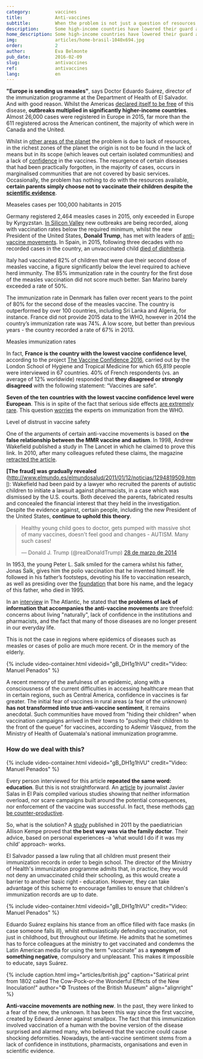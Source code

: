 ```yaml
---
category:         vaccines
title:            Anti-vaccines
subtitle:         When the problem is not just a question of resources
description:      Some high-income countries have lowered their guard and their immunization rates have dropped. In certain countries, confidence in vaccines has begun to fall. 
home_description: Some high-income countries have lowered their guard and their immunization rates have dropped. In certain countries, confidence in vaccines has begun to fall.
img:              articles/home-brasil-1040x694.jpg
order:            2
author:           Eva Belmonte
pub_date:         2016-02-09
slug:             antivaccines
ref:              antivaccines
lang:             en
---
```


<div class="container page-content" markdown="1">
<div class="page-content-container" markdown="1">

**"Europe is sending us measles"**, says Doctor Eduardo Suárez, director of the immunization programme at the Department of Health of El Salvador. And with good reason. Whilst the Americas [declared itself to be free](http://www.paho.org/hq/index.php?option=com_content&view=article&id=12528%3Aregion-americas-declared-free-measles&Itemid=1926&lang=en) of this disease, **outbreaks multiplied in significantly higher-income countries**. Almost 26,000 cases were registered in Europe in 2015, far more than the 611 registered across the American continent, the majority of which were in Canada and the United.

Whilst in [other areas of the planet](/vaccines/immunization) the problem is due to lack of resources, in the richest zones of the planet the origin is not to be found in the lack of means but in its scope (which leaves out certain isolated communities) and a lack of [confidence](http://elpais.com/elpais/2016/03/15/ciencia/1458038627_317563.html) in the vaccines. The resurgence of certain diseases that had been practically forgotten, in the majority of cases, occurs in marginalised communities that are not covered by basic services. Occasionally, the problem has nothing to do with the resources available, **certain parents simply choose not to vaccinate their children despite the [scientific evidence](http://www.who.int/features/qa/84/es/)**.
</div>

<div class="graph-container">
  <p class="graph-container-caption">Measeles cases per 100,000 habitants in 2015</p>
  <div id="measles-world-map-graph" class="map-graph"></div>
</div>

<div class="page-content-container" markdown="1">

Germany registered 2,464 measles cases in 2015, only exceeded in Europe by Kyrgyzstan. [In Silicon Valley](https://www.wired.com/2016/03/silicon-valley-daycares-still-big-vaccination-problems/) new outbreaks are being recorded, along with vaccination rates below the required minimum, whilst the new President of the United States, **Donald Trump**, has met with leaders of [anti-vaccine movements](http://www.chicagotribune.com/news/opinion/commentary/ct-donald-trump-anti-vaxxer-20170116-story.html). In Spain, in 2015, following three decades with no recorded cases in the country, an unvaccinated child [died of diphtheria](http://ccaa.elpais.com/ccaa/2015/06/27/catalunya/1435393852_158995.html).

Italy had vaccinated 82% of children that were due their second dose of measles vaccine, a figure significantly below the level required to achieve herd immunity. The 85% immunization rate in the country for the first dose of the measles vaccination did not score much better. San Marino barely exceeded a rate of 50%.

The immunization rate in Denmark has fallen over recent years to the point of 80% for the second dose of the measles vaccine. The country is outperformed by over 100 countries, including Sri Lanka and Algeria, for instance. France did not provide 2015 data to the WHO, however in 2014 the country’s immunization rate was 74%. A low score, but better than previous years - the country recorded a rate of 67% in 2013.

<div class="graph-container">
  <p class="graph-container-caption">Measles immunization rates</p>
  <div id="immunization-coverage-graph" class="line-graph"></div>
</div>

In fact, **France is the country with the lowest vaccine confidence level**, according to the project [The Vaccine Confidence 2016](http://www.vaccineconfidence.org/research/the-state-of-vaccine-confidence-2016/), carried out by the London School of Hygiene and Tropical Medicine for which 65,819 people were interviewed in 67 countries. 40% of French respondents (vs. an average of 12% worldwide) responded that **they disagreed or strongly disagreed** with the following statement: “Vaccines are safe”. 

**Seven of the ten countries with the lowest vaccine confidence level were European**. This is in spite of the fact that serious side effects [are extremely rare](https://www.science.org.au/learning/general-audience/science-booklets/science-immunisation/4-are-vaccines-safe). This question [worries](http://apps.who.int/iris/bitstream/10665/251810/1/WER9148.pdf?ua=1) the experts on immunization from the WHO.

</div>
<div class="graph-container">
  <p class="graph-container-caption">Level of distrust in vaccine safety</p>
  <div id="vaccine-confidence-graph" class="scatterplot-graph"></div>
</div>
<div class="page-content-container" markdown="1">

One of the arguments of certain anti-vaccine movements is based on **the false relationship between the MMR vaccine and autism**. In 1998, Andrew Wakefield published a study in The Lancet in which he claimed to prove this link. In 2010, after many colleagues refuted these claims, the magazine [retracted the article](http://www.thelancet.com/journals/lancet/article/PIIS0140-6736(97)11096-0/abstract). 

**[The fraud] was gradually revealed** (http://www.elmundo.es/elmundosalud/2011/01/12/noticias/1294819509.html): Wakefield had been paid by a lawyer who recruited the parents of autistic children to initiate a lawsuit against pharmacists, in a case which was dismissed by the U.S. courts. Both deceived the parents, fabricated results and concealed the financial interest that they held in the investigation. Despite the evidence against, certain people, including the new President of the United States, **continue to uphold this theory**.

<blockquote class="twitter-tweet" data-lang="es"><p lang="en" dir="ltr">Healthy young child goes to doctor, gets pumped with massive shot of many vaccines, doesn&#39;t feel good and changes - AUTISM. Many such cases!</p>&mdash; Donald J. Trump (@realDonaldTrump) <a href="https://twitter.com/realDonaldTrump/status/449525268529815552">28 de marzo de 2014</a></blockquote>
<script async src="//platform.twitter.com/widgets.js" charset="utf-8"></script>

In 1953, the young Peter L. Salk smiled for the camera whilst his father, Jonas Salk, gives him the polio vaccination that he invented himself. He followed in his father’s footsteps, devoting his life to vaccination research, as well as presiding over the [foundation](http://jonassalklegacyfoundation.org/) that bore his name, and the legacy of this father, who died in 1995. 

In an [interview](http://www.theatlantic.com/health/archive/2014/10/the-anti-vaccine-movement-is-forgetting-the-polio-epidemic/381986/) in The Atlantic, he stated that **the problems of lack of information that accompanies
the anti-vaccine movements** are threefold: concerns about living "naturally", lack of confidence in the institutions and pharmacists, and the fact that many of those diseases are no longer present in our everyday life. 

This is not the case in regions where epidemics of diseases such as measles or cases of polio are much more recent. Or in the memory of the elderly.

<div class="container-right">
{% include video-container.html videoid="gB_DH1g1hVU" credit="Video: Manuel Penados" %}
</div>

A recent memory of the awfulness of an epidemic, along with a consciousness of the current difficulties in accessing healthcare mean that in certain regions, such as Central America, confidence in vaccines is far greater. The initial fear of vaccines in rural areas (a fear of the unknown) **has not transformed into true anti-vaccine sentiment**, it remains anecdotal. Such communities have moved from "hiding their children" when vaccination campaigns arrived in their towns to "pushing their children to the front of the queue” for vaccines, according to Ademir Vásquez, from the Ministry of Health of Guatemala's national immunization programme.

### How do we deal with this?

<div class="container-right">
{% include video-container.html videoid="gB_DH1g1hVU" credit="Video: Manuel Penados" %}
</div>

Every person interviewed for this article **repeated the same word: education**. But this is not straightforward. An [article](http://elpais.com/elpais/2015/06/03/ciencia/1433354194_756223.html) by journalist Javier Salas in El País compiled various studies showing that neither information overload, nor scare campaigns built around the potential consequences, nor enforcement of the vaccine was successful. In fact, these methods [can be counter-productive](http://pediatrics.aappublications.org/content/early/2014/02/25/peds.2013-2365).

So, what is the solution? A [study](http://www.ajpmonline.org/article/S0749-3797(11)00042-0/abstract) published in 2011 by the paediatrician Allison Kempe proved that **the best way was via the family doctor**. Their advice, based on personal experiences –a ‘what would I do if it was my child’ approach- works.  

El Salvador passed a law ruling that all children must present their immunization records in order to begin school. The director of the Ministry of Health's immunization programme admits that, in practice, they would not deny an unvaccinated child their schooling, as this would create a barrier to another basic right - education. However, they can take advantage of this scheme to encourage families to ensure that children's immunization records are up to date.

<div class="container-right">
{% include video-container.html videoid="gB_DH1g1hVU" credit="Video: Manuel Penados" %}
</div>

Eduardo Suárez explains his stance from an office filled with face masks (in case someone falls ill), whilst enthusiastically defending vaccination, not just in childhood, but throughout our lifetime. He admits that he sometimes has to force colleagues at the ministry to get vaccinated and condemns the Latin American media for using the term "vaccinate” as a **synonym of something negative**, compulsory and unpleasant. This makes it impossible to educate, says Suárez.

{% include caption.html img="articles/british.jpg" caption="Satirical print from 1802 called The Cow-Pock-or-the Wonderful Effects of the New Inoculation!" author="© Trustees of the British Museum" align="alignright" %}

**Anti-vaccine movements are nothing new**. In the past, they were linked to a fear of the new, the unknown. It has been this way since the first vaccine, created by Edward Jenner against smallpox. The fact that this immunization involved vaccination of a human with the bovine version of the disease surprised and alarmed many, who believed that the vaccine could cause shocking deformities. Nowadays, the anti-vaccine sentiment stems from a lack of confidence in institutions, pharmacists, organisations and even in scientific evidence.

</div>
</div>
